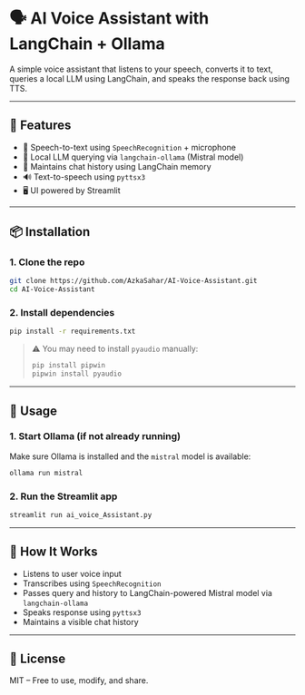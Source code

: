 # 🗣️ AI Voice Assistant with LangChain + Ollama

A simple voice assistant that listens to your speech, converts it to text, queries a local LLM using LangChain, and speaks the response back using TTS.

---

## 🎯 Features

- 🎤 Speech-to-text using `SpeechRecognition` + microphone
- 🤖 Local LLM querying via `langchain-ollama` (Mistral model)
- 🧠 Maintains chat history using LangChain memory
- 🔊 Text-to-speech using `pyttsx3`
- 🖥️ UI powered by Streamlit

---

## 📦 Installation

### 1. Clone the repo

```bash
git clone https://github.com/AzkaSahar/AI-Voice-Assistant.git
cd AI-Voice-Assistant
````

### 2. Install dependencies

```bash
pip install -r requirements.txt
```

> ⚠️ You may need to install `pyaudio` manually:
>
> ```bash
> pip install pipwin
> pipwin install pyaudio
> ```

---

## 🚀 Usage

### 1. Start Ollama (if not already running)

Make sure Ollama is installed and the `mistral` model is available:

```bash
ollama run mistral
```

### 2. Run the Streamlit app

```bash
streamlit run ai_voice_Assistant.py
```
---

## 🧠 How It Works

* Listens to user voice input
* Transcribes using `SpeechRecognition`
* Passes query and history to LangChain-powered Mistral model via `langchain-ollama`
* Speaks response using `pyttsx3`
* Maintains a visible chat history

---

## 📝 License

MIT – Free to use, modify, and share.


